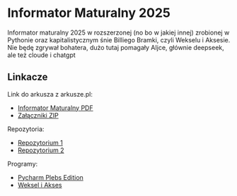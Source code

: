 # Informator Maturalny 2025

Informator maturalny 2025 w rozszerzonej (no bo w jakiej innej) zrobionej w Pythonie oraz kapitalistycznym śnie Billiego Bramki, czyli Wekselu i Aksesie. Nie będę zgrywał bohatera, dużo tutaj pomagały AIjce, głównie deepseek, ale też cloude i chatgpt



## Linkacze

Link do arkusza z arkusze.pl:
* [Informator Maturalny PDF](https://arkusze.pl/informatory/informator-maturalny-informatyka-2025.pdf)
* [Załączniki ZIP](https://arkusze.pl/informatory/informator-maturalny-informatyka-2025-zalaczniki.zip)

Repozytoria:
* [Repozytorium 1](https://github.com/michal-slezak-dev/informator-maturalny-informatyka-2023)
* [Repozytorium 2](https://github.com/droperxyz/informator-maturalny-informatyka-matura-2023-rozwiazania)

Programy:
* [Pycharm Plebs Edition](https://www.jetbrains.com/pycharm/download/?section=windows)
* [Weksel i Akses](https://github.com/massgravel/Microsoft-Activation-Scripts)
